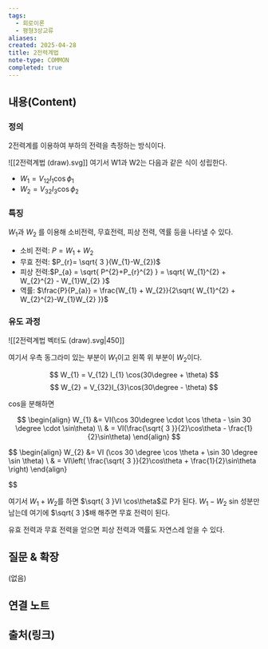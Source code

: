 ```yaml
---
tags:
  - 회로이론
  - 평형3상교류
aliases: 
created: 2025-04-28
title: 2전력계법
note-type: COMMON
completed: true
---
```


## 내용(Content)

### 정의

2전력계를 이용하여 부하의 전력을 측정하는 방식이다.

![[2전력계법 (draw).svg]]
여기서 W1과 W2는 다음과 같은 식이 성립한다.
- $W_{1} = V_{12}I_{1} \cos \phi_{1}$
- $W_{2} = V_{32}I_{3}\cos \phi_{2}$

### 특징

$W_{1}$과 $W_{2}$ 를 이용해 소비전력, 무효전력, 피상 전력, 역률 등을 나타낼 수 있다.

- 소비 전력: $P = W_{1} + W_{2}$
- 무효 전력: $P_{r}= \sqrt{ 3 }(W_{1}-W_{2})$
- 피상 전력:$P_{a} = \sqrt{ P^{2}+P_{r}^{2} } = \sqrt{ W_{1}^{2} + W_{2}^{2} - W_{1}W_{2} }$ 
- 역률: $\frac{P}{P_{a}} = \frac{W_{1} + W_{2}}{2\sqrt{ W_{1}^{2} + W_{2}^{2}-W_{1}W_{2} }}$

### 유도 과정

![[2전력계법 벡터도 (draw).svg|450]]

여기서 우측 동그라미 있는 부분이 $W_{1}$이고 왼쪽 위 부분이 $W_{2}$이다.

$$
W_{1} = V_{12} I_{1} \cos(30\degree + \theta)
$$
$$
W_{2} = V_{32}I_{3}\cos(30\degree - \theta)
$$

cos을 분해하면

$$
\begin{align}
W_{1} &= VI(\cos 30\degree \cdot \cos \theta - \sin 30 \degree \cdot \sin\theta) \\
 & = VI(\frac{\sqrt{ 3 }}{2}\cos\theta - \frac{1}{2}\sin\theta)
\end{align}
$$

$$
\begin{align}
W_{2} &= VI (\cos 30 \degree \cos \theta + \sin 30 \degree \sin \theta)  \\
 & = VI\left( \frac{\sqrt{ 3 }}{2}\cos\theta + \frac{1}{2}\sin\theta \right)
\end{align}

$$

여기서 $W_{1}+W_{2}$를 하면 $\sqrt{ 3 }VI \cos\theta$로 P가 된다. $W_{1}-W_{2}$ sin 성분만 남는데 여기에 $\sqrt{ 3 }$배 해주면 무효 전력이 된다.

유효 전력과 무효 전력을 얻으면 피상 전력과 역률도 자연스레 얻을 수 있다.

## 질문 & 확장

(없음)

## 연결 노트

## 출처(링크)

